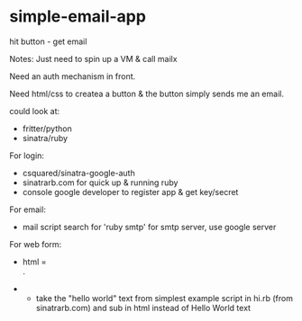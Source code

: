 # simple-email-app
hit button - get email 

Notes:
Just need to spin up a VM & call mailx

Need an auth mechanism in front.

Need html/css to createa a button & the button simply sends me an email.

could look at: 
- fritter/python
- sinatra/ruby

For login:
- csquared/sinatra-google-auth 
- sinatrarb.com for quick up & running ruby 
- console google developer to register app & get key/secret

For email:
- mail script search for 'ruby smtp'  for smtp server, use google server

For web form:
- html = <form> .
- - take the "hello world" text from simplest example script in hi.rb (from sinatrarb.com) and sub in html instead of Hello World text 

